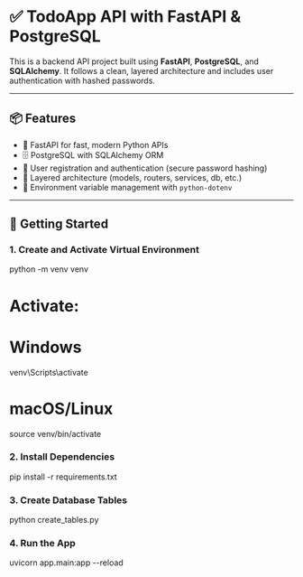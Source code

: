 # ✅ TodoApp API with FastAPI & PostgreSQL

This is a backend API project built using **FastAPI**, **PostgreSQL**, and **SQLAlchemy**. It follows a clean, layered architecture and includes user authentication with hashed passwords.

---

## 📦 Features

- 🚀 FastAPI for fast, modern Python APIs
- 🗄️ PostgreSQL with SQLAlchemy ORM
- 🔐 User registration and authentication (secure password hashing)
- 🧱 Layered architecture (models, routers, services, db, etc.)
- 📁 Environment variable management with `python-dotenv`

---

## 🚀 Getting Started

### 1. Create and Activate Virtual Environment
python -m venv venv
# Activate:
# Windows
venv\Scripts\activate
# macOS/Linux
source venv/bin/activate


### 2. Install Dependencies
pip install -r requirements.txt


### 3. Create Database Tables
python create_tables.py


### 4. Run the App
uvicorn app.main:app --reload

